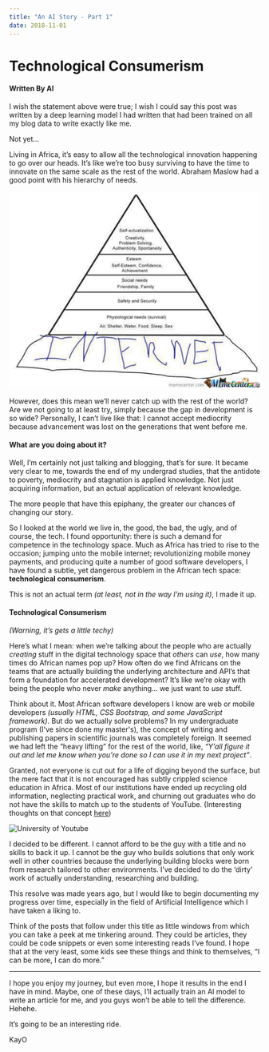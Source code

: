 ```yaml
---
title: "An AI Story - Part 1"
date: 2018-11-01
---
```


# Technological Consumerism

#### Written By AI

I wish the statement above were true; I wish I could say this post was written by a deep learning model I had written that had been trained on all my blog data to write exactly like me.

Not yet...

Living in Africa, it’s easy to allow all the technological innovation happening to go over our heads. It’s like we’re too busy surviving to have the time to innovate on the same scale as the rest of the world. Abraham Maslow had a good point with his hierarchy of needs.

![Maslow's Hierarchy of Needs 2.0](https://raw.githubusercontent.com/KayO-GH/blog/main/assets/images/MHoN2.jpg)

However, does this mean we’ll never catch up with the rest of the world? Are we not going to at least try, simply because the gap in development is so wide? Personally, I can’t live like that: I cannot accept mediocrity because advancement was lost on the generations that went before me.

#### What are you doing about it?

Well, I’m certainly not just talking and blogging, that’s for sure. It became very clear to me, towards the end of my undergrad studies, that the antidote to poverty, mediocrity and stagnation is applied knowledge. Not just acquiring information, but an actual application of relevant knowledge.

The more people that have this epiphany, the greater our chances of changing our story.

So I looked at the world we live in, the good, the bad, the ugly, and of course, the tech. I found opportunity: there is such a demand for competence in the technology space. Much as Africa has tried to rise to the occasion; jumping unto the mobile internet; revolutionizing mobile money payments, and producing quite a number of good software developers, I have found a subtle, yet dangerous problem in the African tech space: **technological consumerism**.

This is not an actual term _(at least, not in the way I’m using it)_, I made it up.

#### Technological Consumerism
_(Warning, it’s gets a little techy)_

Here’s what I mean: when we’re talking about the people who are actually _creating_ stuff in the digital technology space that _others_ can _use_, how many times do African names pop up? How often do we find Africans on the teams that are actually building the underlying architecture and API’s that form a foundation for accelerated development? It’s like we’re okay with being the people who never _make_ anything… we just want to _use_ stuff.

Think about it. Most African software developers I know are web or mobile developers _(usually HTML, CSS Bootstrap, and some JavaScript framework)_. But do we actually solve problems? In my undergraduate program (I've since done my master's), the concept of writing and publishing papers in scientific journals was completely foreign. It seemed we had left the “heavy lifting” for the rest of the world, like, _“Y’all figure it out and let me know when you’re done so I can use it in my next project”_.

Granted, not everyone is cut out for a life of digging beyond the surface, but the mere fact that it is not encouraged has subtly crippled science education in Africa. Most of our institutions have ended up recycling old information, neglecting practical work, and churning out graduates who do not have the skills to match up to the students of YouTube. (Interesting thoughts on that concept [here](http://www.digitaltechnologies.education/2016/01/31/2016-1-31-univeristy-of-youtube/))

![University of Youtube](https://i0.wp.com/www.digitaltechnologies.education/wp-content/uploads/2016/01/university-of-youtube.png)

I decided to be different. I cannot afford to be the guy with a title and no skills to back it up. I cannot be the guy who builds solutions that only work well in other countries because the underlying building blocks were born from research tailored to other environments. I’ve decided to do the ‘dirty’ work of actually understanding, researching and building.

This resolve was made years ago, but I would like to begin documenting my progress over time, especially in the field of Artificial Intelligence which I have taken a liking to.

Think of the posts that follow under this title as little windows from which you can take a peek at me tinkering around. They could be articles, they could be code snippets or even some interesting reads I’ve found. I hope that at the very least, some kids see these things and think to themselves, “I can be more, I can do more.”

---

I hope you enjoy my journey, but even more, I hope it results in the end I have in mind. Maybe, one of these days, I’ll actually train an AI model to write an article for me, and you guys won’t be able to tell the difference. Hehehe.

It’s going to be an interesting ride.

KayO
